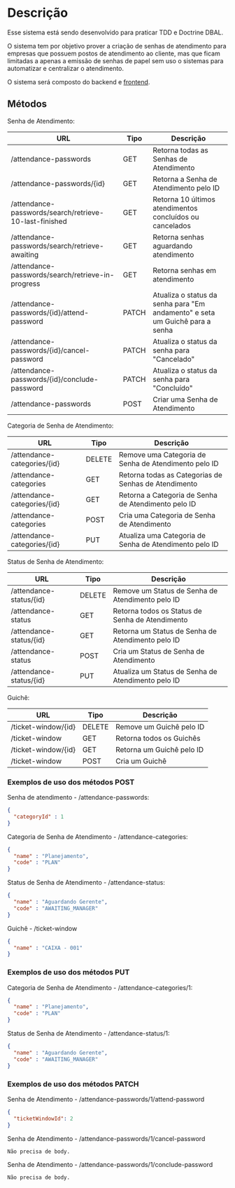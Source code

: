 # Descrição

Esse sistema está sendo desenvolvido para praticar TDD e Doctrine DBAL.

O sistema tem por objetivo prover a criação de senhas de atendimento para empresas que possuem postos de atendimento ao cliente, mas que ficam limitadas a apenas a emissão de senhas de papel sem uso o sistemas para automatizar e centralizar o atendimento.

O sistema será composto do backend e [frontend](https://github.com/arielalvesdutra/attendance-password-system-frontend).

## Métodos

Senha de Atendimento:

| URL  | Tipo |  Descrição |
| ---- | ---- |---- |
| /attendance-passwords  | GET  | Retorna todas as Senhas de Atendimento
| /attendance-passwords/{id}  | GET  | Retorna a Senha de Atendimento pelo ID
| /attendance-passwords/search/retrieve-10-last-finished  | GET  | Retorna 10 últimos atendimentos concluídos ou cancelados
| /attendance-passwords/search/retrieve-awaiting  | GET  | Retorna senhas aguardando atendimento
| /attendance-passwords/search/retrieve-in-progress  | GET  | Retorna senhas em atendimento
| /attendance-passwords/{id}/attend-password  | PATCH | Atualiza o status da senha para "Em andamento" e seta um Guichê para a senha
| /attendance-passwords/{id}/cancel-password  | PATCH | Atualiza o status da senha para "Cancelado"
| /attendance-passwords/{id}/conclude-password  | PATCH | Atualiza o status da senha para "Concluído"
| /attendance-passwords  | POST | Criar uma Senha de Atendimento

Categoria de Senha de Atendimento:

| URL  | Tipo |  Descrição |
| ---- | ---- |---- |
| /attendance-categories/{id}  | DELETE | Remove uma Categoria de Senha de Atendimento pelo ID
| /attendance-categories  | GET  | Retorna todas as Categorias de Senhas de Atendimento
| /attendance-categories/{id}  | GET  | Retorna a Categoria de Senha de Atendimento pelo ID
| /attendance-categories  | POST  | Cria uma Categoria de Senha de Atendimento
| /attendance-categories/{id}  | PUT | Atualiza uma Categoria de Senha de Atendimento pelo ID

Status de Senha de Atendimento:

| URL  | Tipo |  Descrição |
| ---- | ---- |---- |
| /attendance-status/{id}  | DELETE | Remove um Status de Senha de Atendimento pelo ID
| /attendance-status | GET| Retorna todos os Status de Senha de Atendimento
| /attendance-status/{id}  | GET | Retorna um Status de Senha de Atendimento pelo ID
| /attendance-status  | POST | Cria um Status de Senha de Atendimento
| /attendance-status/{id}  | PUT | Atualiza um Status de Senha de Atendimento pelo ID

Guichê:

| URL  | Tipo |  Descrição |
| ---- | ---- |---- |
| /ticket-window/{id}  | DELETE | Remove um Guichê pelo ID
| /ticket-window  | GET | Retorna todos os Guichês
| /ticket-window/{id}  | GET | Retorna um Guichê pelo ID
| /ticket-window  | POST | Cria um Guichê

### Exemplos de uso dos métodos POST

Senha de atendimento - /attendance-passwords:

```json
{
  "categoryId" : 1
}
```

Categoria de Senha de Atendimento - /attendance-categories:

```json
{
  "name" : "Planejamento",
  "code" : "PLAN"
}
```

Status de Senha de Atendimento - /attendance-status:

```json
{
  "name" : "Aguardando Gerente",
  "code" : "AWAITING_MANAGER"
}
```

Guichê - /ticket-window

```json
{
  "name" : "CAIXA - 001"
}
```

### Exemplos de uso dos métodos PUT

Categoria de Senha de Atendimento - /attendance-categories/1:

```json
{
  "name" : "Planejamento",
  "code" : "PLAN"
}
```

Status de Senha de Atendimento - /attendance-status/1:

```json
{
  "name" : "Aguardando Gerente",
  "code" : "AWAITING_MANAGER"
}
```

### Exemplos de uso dos métodos PATCH

Senha de Atendimento - /attendance-passwords/1/attend-password

```json
{
  "ticketWindowId": 2
}
```

Senha de Atendimento - /attendance-passwords/1/cancel-password

`Não precisa de body.`

Senha de Atendimento - /attendance-passwords/1/conclude-password

`Não precisa de body.`